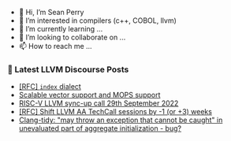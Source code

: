 - 👋 Hi, I’m Sean Perry
- 👀 I’m interested in compilers (c++, COBOL, llvm)
- 🌱 I’m currently learning ...
- 💞️ I’m looking to collaborate on ...
- 📫 How to reach me ...

<!---
s66perry/s66perry is a ✨ special ✨ repository because its `README.md` (this file) appears on your GitHub profile.
You can click the Preview link to take a look at your changes.
--->
### 📕 Latest LLVM Discourse Posts

<!-- DISCOURSE-LLVM:START -->
- [[RFC] `index` dialect](https://discourse.llvm.org/t/rfc-index-dialect/65540#post_20)
- [Scalable vector support and MOPS support](https://discourse.llvm.org/t/scalable-vector-support-and-mops-support/65522#post_9)
- [RISC-V LLVM sync-up call 29th September 2022](https://discourse.llvm.org/t/risc-v-llvm-sync-up-call-29th-september-2022/65574#post_1)
- [[RFC] Shift LLVM AA TechCall sessions by -1 &lpar;or +3&rpar; weeks](https://discourse.llvm.org/t/rfc-shift-llvm-aa-techcall-sessions-by-1-or-3-weeks/65572#post_1)
- [Clang-tidy: &quot;may throw an exception that cannot be caught&quot; in unevaluated part of aggregate initialization - bug?](https://discourse.llvm.org/t/clang-tidy-may-throw-an-exception-that-cannot-be-caught-in-unevaluated-part-of-aggregate-initialization-bug/65571#post_1)
<!-- DISCOURSE-LLVM:END -->
